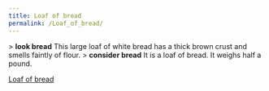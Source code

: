 ```yaml
---
title: Loaf of bread
permalink: /Loaf_of_bread/
---
```


\> **look bread**
This large loaf of white bread has a thick brown crust and smells
faintly of
flour.
\> **consider bread**
It is a loaf of bread.
It weighs half a pound.

[Loaf of bread](Category:_Consumables "wikilink")